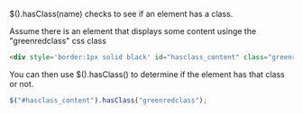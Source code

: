 $().hasClass(name) checks to see if an element has a class.

Assume there is an element that displays some content usinge the "greenredclass" css class
```html
<div style='border:1px solid black' id="hasclass_content" class="greenredclass">This is some content</div>
```


You can then use $().hasClass() to determine if the element has that class or not.
```js
$("#hasclass_content").hasClass("greenredclass");
```
